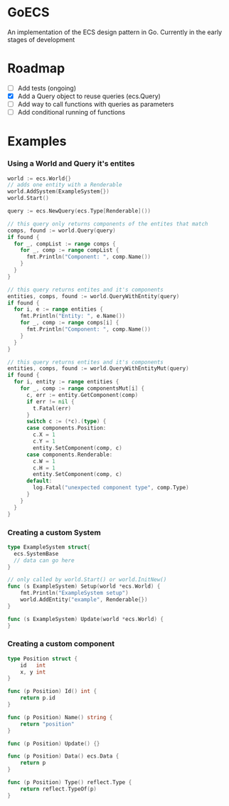# GoECS
An implementation of the ECS design pattern in Go. Currently
in the early stages of development

# Roadmap
- [ ] Add tests (ongoing)
- [x] Add a Query object to reuse queries (ecs.Query)
- [ ] Add way to call functions with queries as parameters
- [ ] Add conditional running of functions

# Examples
### Using a World and Query it's entites
```go
world := ecs.World{}
// adds one entity with a Renderable
world.AddSystem(ExampleSystem{})
world.Start()

query := ecs.NewQuery(ecs.Type[Renderable]())

// this query only returns components of the entites that match
comps, found := world.Query(query)
if found {
  for _, compList := range comps {
    for _, comp := range compList {
      fmt.Println("Component: ", comp.Name())
    }
  }
}

// this query returns entites and it's components
entities, comps, found := world.QueryWithEntity(query)
if found {
  for i, e := range entities {
    fmt.Println("Entity: ", e.Name())
    for _, comp := range comps[i] {
      fmt.Println("Component: ", comp.Name())
    }
  }
}

// this query returns entites and it's components
entities, comps, found := world.QueryWithEntityMut(query)
if found {
  for i, entity := range entities {
    for _, comp := range componentsMut[i] {
      c, err := entity.GetComponent(comp)
      if err != nil {
        t.Fatal(err)
      }
      switch c := (*c).(type) {
      case components.Position:
        c.X = 1
        c.Y = 1
        entity.SetComponent(comp, c)
      case components.Renderable:
        c.W = 1
        c.H = 1
        entity.SetComponent(comp, c)
      default:
        log.Fatal("unexpected component type", comp.Type)
      }
    }
  }
}
```

### Creating a custom System
```go
type ExampleSystem struct{
  ecs.SystemBase
  // data can go here
}

// only called by world.Start() or world.InitNew()
func (s ExampleSystem) Setup(world *ecs.World) {
	fmt.Println("ExampleSystem setup")
	world.AddEntity("example", Renderable{})
}

func (s ExampleSystem) Update(world *ecs.World) {
}
```

### Creating a custom component
```go
type Position struct {
	id   int
	x, y int
}

func (p Position) Id() int {
	return p.id
}

func (p Position) Name() string {
	return "position"
}

func (p Position) Update() {}

func (p Position) Data() ecs.Data {
	return p
}

func (p Position) Type() reflect.Type {
	return reflect.TypeOf(p)
}
```
